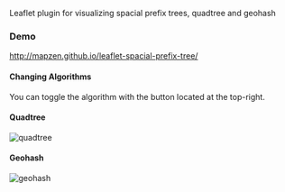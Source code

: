 
Leaflet plugin for visualizing spacial prefix trees, quadtree and geohash

### Demo

http://mapzen.github.io/leaflet-spacial-prefix-tree/

#### Changing Algorithms

You can toggle the algorithm with the button located at the top-right.

#### Quadtree

![quadtree](https://raw.githubusercontent.com/mapzen/leaflet-spacial-prefix-tree/master/img/quadtree.gif)

#### Geohash

![geohash](https://raw.githubusercontent.com/mapzen/leaflet-spacial-prefix-tree/master/img/geohash.gif)